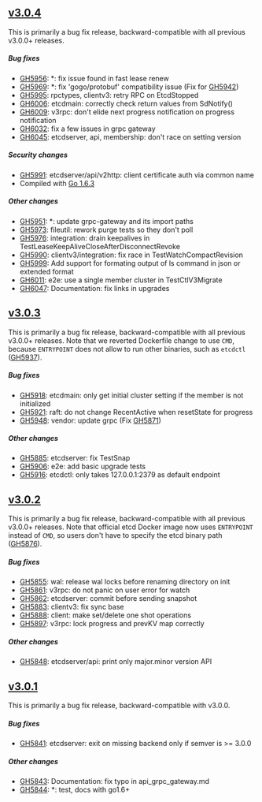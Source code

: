 
## [v3.0.4](https://github.com/coreos/etcd/releases/tag/v3.0.4)

This is primarily a bug fix release, backward-compatible with all previous v3.0.0+ releases.

##### Bug fixes

- [GH5956](https://github.com/coreos/etcd/pull/5956): *: fix issue found in fast lease renew
- [GH5969](https://github.com/coreos/etcd/pull/5969): *: fix 'gogo/protobuf' compatibility issue (Fix for [GH5942](https://github.com/coreos/etcd/pull/5942))
- [GH5995](https://github.com/coreos/etcd/pull/5995): rpctypes, clientv3: retry RPC on EtcdStopped
- [GH6006](https://github.com/coreos/etcd/pull/6006): etcdmain: correctly check return values from SdNotify()
- [GH6009](https://github.com/coreos/etcd/pull/6009): v3rpc: don't elide next progress notification on progress notification
- [GH6032](https://github.com/coreos/etcd/pull/6032): fix a few issues in grpc gateway
- [GH6045](https://github.com/coreos/etcd/pull/6045): etcdserver, api, membership: don't race on setting version

##### Security changes

- [GH5991](https://github.com/coreos/etcd/pull/5991): etcdserver/api/v2http: client certificate auth via common name
- Compiled with [Go 1.6.3](https://groups.google.com/forum/#!topic/golang-nuts/kfzBGiAcxME)

##### Other changes

- [GH5951](https://github.com/coreos/etcd/pull/5951): *: update grpc-gateway and its import paths
- [GH5973](https://github.com/coreos/etcd/pull/5973): fileutil: rework purge tests so they don't poll
- [GH5976](https://github.com/coreos/etcd/pull/5976): integration: drain keepalives in TestLeaseKeepAliveCloseAfterDisconnectRevoke
- [GH5990](https://github.com/coreos/etcd/pull/5990): clientv3/integration: fix race in TestWatchCompactRevision
- [GH5999](https://github.com/coreos/etcd/pull/5999): Add support for formating output of ls command in json or extended format
- [GH6011](https://github.com/coreos/etcd/pull/6011): e2e: use a single member cluster in TestCtlV3Migrate
- [GH6047](https://github.com/coreos/etcd/pull/6047): Documentation: fix links in upgrades





## [v3.0.3](https://github.com/coreos/etcd/releases/tag/v3.0.3)

This is primarily a bug fix release, backward-compatible with all previous v3.0.0+ releases. Note that we reverted Dockerfile change to use `CMD`, because `ENTRYPOINT` does not allow to run other binaries, such as `etcdctl` ([GH5937](https://github.com/coreos/etcd/pull/5937)).

##### Bug fixes

- [GH5918](https://github.com/coreos/etcd/pull/5918): etcdmain: only get initial cluster setting if the member is not initialized
- [GH5921](https://github.com/coreos/etcd/pull/5921): raft: do not change RecentActive when resetState for progress
- [GH5948](https://github.com/coreos/etcd/pull/5948): vendor: update grpc (Fix [GH5871](https://github.com/coreos/etcd/issues/5871))

##### Other changes

- [GH5885](https://github.com/coreos/etcd/pull/5885): etcdserver: fix TestSnap
- [GH5906](https://github.com/coreos/etcd/pull/5906): e2e: add basic upgrade tests
- [GH5916](https://github.com/coreos/etcd/pull/5916): etcdctl: only takes 127.0.0.1:2379 as default endpoint





## [v3.0.2](https://github.com/coreos/etcd/releases/tag/v3.0.2)

This is primarily a bug fix release, backward-compatible with all previous v3.0.0+ releases. Note that official etcd Docker image now uses `ENTRYPOINT` instead of `CMD`, so users don't have to specify the etcd binary path ([GH5876](https://github.com/coreos/etcd/pull/5876)).

##### Bug fixes

- [GH5855](https://github.com/coreos/etcd/pull/5855): wal: release wal locks before renaming directory on init
- [GH5861](https://github.com/coreos/etcd/pull/5861): v3rpc: do not panic on user error for watch
- [GH5862](https://github.com/coreos/etcd/pull/5862): etcdserver: commit before sending snapshot
- [GH5883](https://github.com/coreos/etcd/pull/5883): clientv3: fix sync base
- [GH5888](https://github.com/coreos/etcd/pull/5888): client: make set/delete one shot operations
- [GH5897](https://github.com/coreos/etcd/pull/5897): v3rpc: lock progress and prevKV map correctly

##### Other changes

- [GH5848](https://github.com/coreos/etcd/pull/5848): etcdserver/api: print only major.minor version API





## [v3.0.1](https://github.com/coreos/etcd/releases/tag/v3.0.1)

This is primarily a bug fix release, backward-compatible with v3.0.0.

##### Bug fixes

- [GH5841](https://github.com/coreos/etcd/pull/5841): etcdserver: exit on missing backend only if semver is >= 3.0.0

##### Other changes

- [GH5843](https://github.com/coreos/etcd/pull/5843): Documentation: fix typo in api_grpc_gateway.md
- [GH5844](https://github.com/coreos/etcd/pull/5844): *: test, docs with go1.6+
